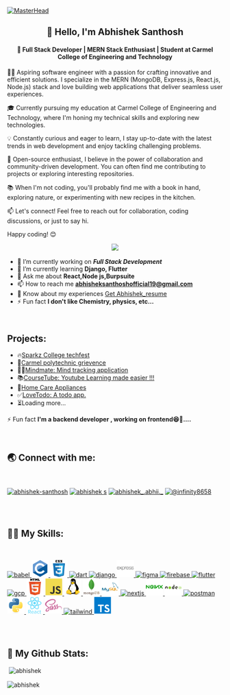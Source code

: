 [![MasterHead](https://developers.giphy.com/branch/master/static/api-512d36c09662682717108a38bbb5c57d.gif)](https://rishavchanda.io)
  <h2 align="center">👋 Hello, I'm Abhishek Santhosh</h2>

<h4 align="center">
  🚀 Full Stack Developer | MERN Stack Enthusiast | Student at Carmel College of Engineering and Technology
</h4>

👨‍💻 Aspiring software engineer with a passion for crafting innovative and efficient solutions. I specialize in the MERN (MongoDB, Express.js, React.js, Node.js) stack and love building web applications that deliver seamless user experiences.

🎓 Currently pursuing my education at Carmel College of Engineering and Technology, where I'm honing my technical skills and exploring new technologies.

💡 Constantly curious and eager to learn, I stay up-to-date with the latest trends in web development and enjoy tackling challenging problems.

🌟 Open-source enthusiast, I believe in the power of collaboration and community-driven development. You can often find me contributing to projects or exploring interesting repositories.

📚 When I'm not coding, you'll probably find me with a book in hand, exploring nature, or experimenting with new recipes in the kitchen.

📫 Let's connect! Feel free to reach out for collaboration, coding discussions, or just to say hi.

Happy coding! 😊


<p align="center">
<img src="https://visitor-badge.laobi.icu/badge?page_id=abhiiofficial"/></p>

- 🔭 I’m currently working on ***Full Stack Development***
- 🌱 I’m currently learning **Django, Flutter**
- 💬 Ask me about **React,Node js,Burpsuite**
- 📫 How to reach me **abhisheksanthoshofficial19@gmail.com**
- 📄 Know about my experiences [Get Abhishek_resume](https://drive.google.com/file/d/1xDVKbNpoQXbnfK7ZruvDCt6wmWWhPSho/view?usp=sharing)
- ⚡ Fun fact **I don't like Chemistry, physics, etc...**

<br/>
<h2 align="left">Projects: </h2>

- 🔥[Sparkz College techfest](https://sparksccet-dev.vercel.app/)
- 📜[Carmel polytechnic grievence](https://dev-polytechnic-griev.vercel.app/#/)
- 😵‍💫[Mindmate: Mind tracking application](https://mindmate-delta.vercel.app/)
- 📚[CourseTube: Youtube Learning made easier !!!](https://course-tube.vercel.app/)
- 🏡[Home Care Appliances](https://home-care-appliances.vercel.app/)
- ✅[LoveTodo: A todo app.](https://todo-ai6z.vercel.app/)
- ⏳Loading more...
  
⚡ Fun fact **I'm a backend developer , working on frontend😆🤣....**

<br/>
<h2 align="left">🌏 Connect with me:</h2>
<br/>
<p align="left">
<a href="https://linkedin.com/in/abhishek-santhosh" target="blank"><img align="center" src="https://raw.githubusercontent.com/rahuldkjain/github-profile-readme-generator/master/src/images/icons/Social/linked-in-alt.svg" alt="abhishek-santhosh" height="30" width="40" /></a>
<a href="https://fb.com/abhishek s" target="blank"><img align="center" src="https://raw.githubusercontent.com/rahuldkjain/github-profile-readme-generator/master/src/images/icons/Social/facebook.svg" alt="abhishek s" height="30" width="40" /></a>
<a href="https://instagram.com/abhishek_.abhii._" target="blank"><img align="center" src="https://raw.githubusercontent.com/rahuldkjain/github-profile-readme-generator/master/src/images/icons/Social/instagram.svg" alt="abhishek_.abhii._" height="30" width="40" /></a>
<a href="https://www.youtube.com/c/@infinity8658" target="blank"><img align="center" src="https://raw.githubusercontent.com/rahuldkjain/github-profile-readme-generator/master/src/images/icons/Social/youtube.svg" alt="@infinity8658" height="30" width="40" /></a>
</p>
<br/><br/>

<h2 align="left">👨‍💻 My Skills:</h2>
<br/>
<p align="left"> <a href="https://babeljs.io/" target="_blank" rel="noreferrer"> <img src="https://www.vectorlogo.zone/logos/babeljs/babeljs-icon.svg" alt="babel" width="40" height="40"/> </a> <a href="https://www.cprogramming.com/" target="_blank" rel="noreferrer"> <img src="https://raw.githubusercontent.com/devicons/devicon/master/icons/c/c-original.svg" alt="c" width="40" height="40"/> </a> <a href="https://www.w3schools.com/css/" target="_blank" rel="noreferrer"> <img src="https://raw.githubusercontent.com/devicons/devicon/master/icons/css3/css3-original-wordmark.svg" alt="css3" width="40" height="40"/> </a> <a href="https://dart.dev" target="_blank" rel="noreferrer"> <img src="https://www.vectorlogo.zone/logos/dartlang/dartlang-icon.svg" alt="dart" width="40" height="40"/> </a> <a href="https://www.djangoproject.com/" target="_blank" rel="noreferrer"> <img src="https://cdn.worldvectorlogo.com/logos/django.svg" alt="django" width="40" height="40"/> </a> <a href="https://expressjs.com" target="_blank" rel="noreferrer"> <img src="https://raw.githubusercontent.com/devicons/devicon/master/icons/express/express-original-wordmark.svg" alt="express" width="40" height="40"/> </a> <a href="https://www.figma.com/" target="_blank" rel="noreferrer"> <img src="https://www.vectorlogo.zone/logos/figma/figma-icon.svg" alt="figma" width="40" height="40"/> </a> <a href="https://firebase.google.com/" target="_blank" rel="noreferrer"> <img src="https://www.vectorlogo.zone/logos/firebase/firebase-icon.svg" alt="firebase" width="40" height="40"/> </a> <a href="https://flutter.dev" target="_blank" rel="noreferrer"> <img src="https://www.vectorlogo.zone/logos/flutterio/flutterio-icon.svg" alt="flutter" width="40" height="40"/> </a> <a href="https://cloud.google.com" target="_blank" rel="noreferrer"> <img src="https://www.vectorlogo.zone/logos/google_cloud/google_cloud-icon.svg" alt="gcp" width="40" height="40"/> </a> <a href="https://www.w3.org/html/" target="_blank" rel="noreferrer"> <img src="https://raw.githubusercontent.com/devicons/devicon/master/icons/html5/html5-original-wordmark.svg" alt="html5" width="40" height="40"/> </a> <a href="https://developer.mozilla.org/en-US/docs/Web/JavaScript" target="_blank" rel="noreferrer"> <img src="https://raw.githubusercontent.com/devicons/devicon/master/icons/javascript/javascript-original.svg" alt="javascript" width="40" height="40"/> </a> <a href="https://www.linux.org/" target="_blank" rel="noreferrer"> <img src="https://raw.githubusercontent.com/devicons/devicon/master/icons/linux/linux-original.svg" alt="linux" width="40" height="40"/> </a> <a href="https://www.mongodb.com/" target="_blank" rel="noreferrer"> <img src="https://raw.githubusercontent.com/devicons/devicon/master/icons/mongodb/mongodb-original-wordmark.svg" alt="mongodb" width="40" height="40"/> </a> <a href="https://www.mysql.com/" target="_blank" rel="noreferrer"> <img src="https://raw.githubusercontent.com/devicons/devicon/master/icons/mysql/mysql-original-wordmark.svg" alt="mysql" width="40" height="40"/> </a> <a href="https://nextjs.org/" target="_blank" rel="noreferrer"> <img src="https://cdn.worldvectorlogo.com/logos/nextjs-2.svg" alt="nextjs" width="40" height="40"/> </a> <a href="https://www.nginx.com" target="_blank" rel="noreferrer"> <img src="https://raw.githubusercontent.com/devicons/devicon/master/icons/nginx/nginx-original.svg" alt="nginx" width="40" height="40"/> </a> <a href="https://nodejs.org" target="_blank" rel="noreferrer"> <img src="https://raw.githubusercontent.com/devicons/devicon/master/icons/nodejs/nodejs-original-wordmark.svg" alt="nodejs" width="40" height="40"/> </a> <a href="https://postman.com" target="_blank" rel="noreferrer"> <img src="https://www.vectorlogo.zone/logos/getpostman/getpostman-icon.svg" alt="postman" width="40" height="40"/> </a> <a href="https://www.python.org" target="_blank" rel="noreferrer"> <img src="https://raw.githubusercontent.com/devicons/devicon/master/icons/python/python-original.svg" alt="python" width="40" height="40"/> </a> <a href="https://reactjs.org/" target="_blank" rel="noreferrer"> <img src="https://raw.githubusercontent.com/devicons/devicon/master/icons/react/react-original-wordmark.svg" alt="react" width="40" height="40"/> </a> <a href="https://sass-lang.com" target="_blank" rel="noreferrer"> <img src="https://raw.githubusercontent.com/devicons/devicon/master/icons/sass/sass-original.svg" alt="sass" width="40" height="40"/> </a> <a href="https://tailwindcss.com/" target="_blank" rel="noreferrer"> <img src="https://www.vectorlogo.zone/logos/tailwindcss/tailwindcss-icon.svg" alt="tailwind" width="40" height="40"/> </a> <a href="https://www.typescriptlang.org/" target="_blank" rel="noreferrer"> <img src="https://raw.githubusercontent.com/devicons/devicon/master/icons/typescript/typescript-original.svg" alt="typescript" width="40" height="40"/> </a> </p>
<br/><br/>
<h2 align="left">🚀 My Github Stats:</h2>

<p>&nbsp;<img align="center" src="https://github-readme-stats.vercel.app/api?username=abhiiofficial&show_icons=true&locale=en" alt="abhishek" /></p>

<p><img align="center" src="https://github-readme-streak-stats.herokuapp.com/?user=abhiiofficial&" alt="abhishek" /></p>
